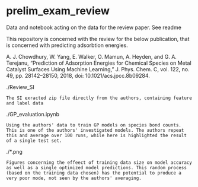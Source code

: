 # prelim_exam_review
Data and notebook acting on the data for the review paper. See readme

This repository is concerned with the review for the below publication, that is concerned with predicting adsorbtion energies.

A. J. Chowdhury, W. Yang, E. Walker, O. Mamun, A. Heyden, and G. A. Terejanu, “Prediction of Adsorption Energies for Chemical Species on Metal Catalyst Surfaces Using Machine Learning,” J. Phys. Chem. C, vol. 122, no. 49, pp. 28142–28150, 2018, doi: 10.1021/acs.jpcc.8b09284.

./Review_SI 

	The SI exracted zip file directly from the authors, containing feature and label data
./GP_evaluation.ipynb

	Using the authors' data to train GP models on species bond counts. This is one of the authors' investigated models. The authors repeat this and average over 100 runs, while here is highlighted the result of a single test set. 
./*.png

	Figures concerning the effeect of training data size on model accuracy as well as a single optimized model predictions. This random process (based on the training data chosen) has the potential to produce a very poor mode, not seen by the authors' averaging.
